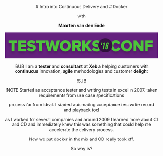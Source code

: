 <!-- .slide: data-background="#64217E" -->
<center>
# Intro into Continuous Delivery and <!-- .element: class="intro-header" -->
# Docker <!-- .element: class="intro-header" -->

with <!-- .element: style="color:white" -->

**Maarten van den Ende** <!-- .element: style="color:white" --> <br />

![Docker logo](img/twc.jpg) <!-- .element: class="noborder" -->


!SUB
I am a **tester** and **consultant** at **Xebia** helping customers
with **continuous** innovation, **agile** methodologies and customer **delight**


!SUB
<!-- .slide: data-background-image="img/child-laptop.jpg" -->

!NOTE
Started as acceptance tester and writing tests in excel in 2007.
taken requirements from use case specifications

process far from ideal. I started automating acceptance test write record and
playback tool

as I worked for several companies and around 2009 I learned more about
CI and CD and immediately knew this was something that could
help me accelerate the delivery process.

Now we put docker in the mix and CD really took off.

So why is?
